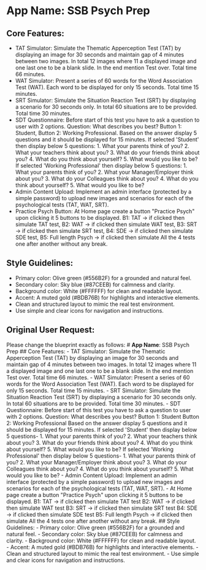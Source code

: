 # **App Name**: SSB Psych Prep

## Core Features:

- TAT Simulator: Simulate the Thematic Apperception Test (TAT) by displaying an image for 30 seconds and maintain gap of 4 minutes between two images. In total 12 images where 11 a displayed image and one last one to be a blank slide. In the end mention Test over. Total time 66 minutes.
- WAT Simulator: Present a series of 60 words for the Word Association Test (WAT). Each word to be displayed for only 15 seconds. Total time 15 minutes.
- SRT Simulator: Simulate the Situation Reaction Test (SRT) by displaying a scenario for 30 seconds only. In total 60 situations are to be provided. Total time 30 minutes.
- SDT Questionnaire: Before start of this test you have to ask a question to user with 2 options. Question: What describes you best? Button 1: Student, Button 2: Working Professional. Based on the answer display 5 questions and it should be displayed for 15 minutes. If selected 'Student' then display below 5 questions: 1. What your parents think of you? 2. What your teachers think about you? 3. What do your friends think about you? 4. What do you think about yourself? 5. What would you like to be? If selected 'Working Professional' then display below 5 questions: 1. What your parents think of you? 2. What your Manager/Employer think about you? 3. What do your Colleagues think about you? 4. What do you think about yourself? 5. What would you like to be?
- Admin Content Upload: Implement an admin interface (protected by a simple password) to upload new images and scenarios for each of the psychological tests (TAT, WAT, SRT).
- Practice Psych Button: At Home page create a button "Practice Psych" upon clicking it 5 buttons to be displayed. B1: TAT -> if clicked then simulate TAT test, B2: WAT -> if clicked then simulate WAT test, B3: SRT -> if clicked then simulate SRT test, B4: SDE -> if clicked then simulate SDE test, B5: Full length Psych -> if clicked then simulate All the 4 tests one after another without any break.

## Style Guidelines:

- Primary color: Olive green (#556B2F) for a grounded and natural feel.
- Secondary color: Sky blue (#87CEEB) for calmness and clarity.
- Background color: White (#FFFFFF) for clean and readable layout.
- Accent: A muted gold (#BDB76B) for highlights and interactive elements.
- Clean and structured layout to mimic the real test environment.
- Use simple and clear icons for navigation and instructions.

## Original User Request:
Please change the blueprint exactly as follows: # **App Name**: SSB Psych Prep ## Core Features: - TAT Simulator: Simulate the Thematic Apperception Test (TAT) by displaying an image for 30 seconds and maintain gap of 4 minutes between two images. In total 12 images where 11 a displayed image and one last one to be a blank slide. In the end mention Test over. Total time 66 minutes. - WAT Simulator: Present a series of 60 words for the Word Association Test (WAT). Each word to be displayed for only 15 seconds. Total time 15 minutes. - SRT Simulator: Simulate the Situation Reaction Test (SRT) by displaying a scenario for 30 seconds only. In total 60 situations are to be provided. Total time 30 minutes. - SDT Questionnaire: Before start of this test you have to ask a question to user with 2 options. Question: What describes you best? Button 1: Student Button 2: Working Professional Based on the answer display 5 questions and it should be displayed for 15 minutes. If selected 'Student' then display below 5 questions-  1. What your parents think of you?  2. What your teachers think about you?  3. What do your friends think about you?  4. What do you think about yourself?  5. What would you like to be? If selected 'Working Professional' then display below 5 questions-  1. What your parents think of you?  2. What your Manager/Employer think about you?  3. What do your Colleagues think about you?  4. What do you think about yourself?  5. What would you like to be? - Admin Content Upload: Implement an admin interface (protected by a simple password) to upload new images and scenarios for each of the psychological tests (TAT, WAT, SRT). - At Home page create a button "Practice Psych" upon clicking it 5 buttons to be displayed.  B1: TAT -> if clicked then simulate TAT test  B2: WAT -> if clicked then simulate WAT test  B3: SRT -> if clicked then simulate SRT test  B4: SDE -> if clicked then simulate SDE test  B5: Full length Psych -> if clicked then simulate All the 4 tests one after another without any break. ## Style Guidelines: - Primary color: Olive green (#556B2F) for a grounded and natural feel. - Secondary color: Sky blue (#87CEEB) for calmness and clarity. - Background color: White (#FFFFFF) for clean and readable layout. - Accent: A muted gold (#BDB76B) for highlights and interactive elements. - Clean and structured layout to mimic the real test environment. - Use simple and clear icons for navigation and instructions.
  